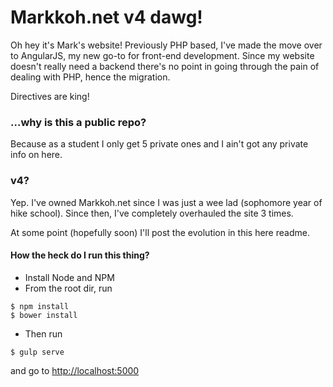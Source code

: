# Markkoh.net v4 dawg!
Oh hey it's Mark's website!
Previously PHP based, I've made the move over to AngularJS, my new go-to for
front-end development.  Since my website doesn't really need a backend there's
no point in going through the pain of dealing with PHP, hence the migration.

Directives are king!

### ...why is this a public repo?
Because as a student I only get 5 private ones and I ain't got any private info on here.

### v4?
Yep.  I've owned Markkoh.net since I was just a wee lad (sophomore year of hike school).
Since then, I've completely overhauled the site 3 times.

At some point (hopefully soon) I'll post the evolution in this here readme.


#### How the heck do I run this thing?
- Install Node and NPM
- From the root dir, run
```
$ npm install
$ bower install
```
- Then run
```
$ gulp serve
```
and go to [http://localhost:5000](http://localhost:5000)
